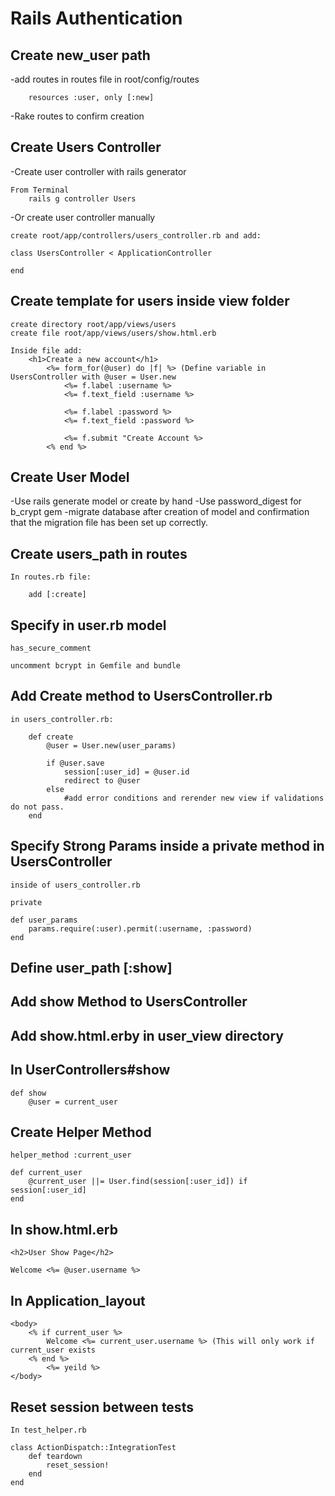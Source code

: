 # Rails Authentication

## Create new_user path
-add routes in routes file in root/config/routes

        resources :user, only [:new]
        
-Rake routes to confirm creation

## Create Users Controller
-Create user controller with rails generator 
    
    From Terminal
        rails g controller Users
            
-Or create user controller manually

    create root/app/controllers/users_controller.rb and add:
    
    class UsersController < ApplicationController
    
    end
        
## Create template for users inside view folder

    create directory root/app/views/users
    create file root/app/views/users/show.html.erb
    
    Inside file add:
        <h1>Create a new account</h1>
            <%= form_for(@user) do |f| %> (Define variable in UsersController with @user = User.new
                <%= f.label :username %>
                <%= f.text_field :username %>
            
                <%= f.label :password %>
                <%= f.text_field :password %>
            
                <%= f.submit "Create Account %>
            <% end %>
            
## Create User Model
-Use rails generate model or create by hand
-Use password_digest for b_crypt gem
-migrate database after creation of model and confirmation that the migration file has been set up correctly. 

## Create users_path in routes

    In routes.rb file:
    
        add [:create]
        
## Specify in user.rb model
   
    has_secure_comment
    
    uncomment bcrypt in Gemfile and bundle
    
## Add Create method to UsersController.rb

    in users_controller.rb:
    
        def create
            @user = User.new(user_params)
            
            if @user.save
                session[:user_id] = @user.id
                redirect to @user
            else
                #add error conditions and rerender new view if validations do not pass.
        end
        
## Specify Strong Params inside a private method in UsersController

    inside of users_controller.rb
    
    private
    
    def user_params
        params.require(:user).permit(:username, :password)
    end
    
## Define user_path [:show]

## Add show Method to UsersController

## Add show.html.erby in user_view directory

## In UserControllers#show

    def show
        @user = current_user
        
## Create Helper Method

    helper_method :current_user
    
    def current_user
        @current_user ||= User.find(session[:user_id]) if session[:user_id]
    end
    
## In show.html.erb

    <h2>User Show Page</h2>
    
    Welcome <%= @user.username %>
    
## In Application_layout

    <body>
        <% if current_user %>
            Welcome <%= current_user.username %> (This will only work if current_user exists
        <% end %>
            <%= yeild %>
    </body>
    
## Reset session between tests

    In test_helper.rb
    
    class ActionDispatch::IntegrationTest
        def teardown
            reset_session!
        end
    end
    
    
    